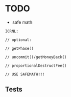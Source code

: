 # TODO

- safe math

```
ICRNL: 

// optional:

// getPhase()

// uncommit()/getMoneyBack()

// proportionalDestructFee()

// USE SAFEMATH!!!
```

## Tests